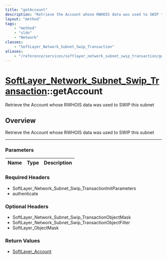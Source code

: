 ```yaml
---
title: "getAccount"
description: "Retrieve the Account whose RWHOIS data was used to SWIP this subnet"
layout: "method"
tags:
    - "method"
    - "sldn"
    - "Network"
classes:
    - "SoftLayer_Network_Subnet_Swip_Transaction"
aliases:
    - "/reference/services/softlayer_network_subnet_swip_transaction/getAccount"
---
```

# [SoftLayer_Network_Subnet_Swip_Transaction](/reference/services/SoftLayer_Network_Subnet_Swip_Transaction)::getAccount


Retrieve the Account whose RWHOIS data was used to SWIP this subnet


## Overview 
Retrieve the Account whose RWHOIS data was used to SWIP this subnet

-----

### Parameters 
|Name | Type | Description |
| --- | --- | --- |


### Required Headers
* SoftLayer_Network_Subnet_Swip_TransactionInitParameters
* authenticate


### Optional Headers
* SoftLayer_Network_Subnet_Swip_TransactionObjectMask
* SoftLayer_Network_Subnet_Swip_TransactionObjectFilter
* SoftLayer_ObjectMask

### Return Values
* <a href='/reference/datatypes/SoftLayer_Account'>SoftLayer_Account </a>




